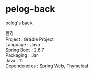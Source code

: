 # pelog-back
pelog's back

환경 <br>
Project : Gradle  Project <br>
Language : Java <br>
Spring Boot : 2.6.7 <br>
Packaging : Jar <br>
Java : 11 <br>
Dependencies : Spring Web, Thymeleaf
